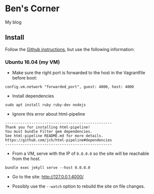 # Ben's Corner

My blog

## Install

Follow the [Github instructions](https://help.github.com/articles/setting-up-your-github-pages-site-locally-with-jekyll/), but use the following information:

### Ubuntu 16.04 (my VM)

- Make sure the right port is forwarded to the host in the Vagrantfile before boot:

```
config.vm.network "forwarded_port", guest: 4000, host: 4000
```

- Install dependencies

```
sudo apt install ruby ruby-dev nodejs
```

- Ignore this error about html-pipeline

```
-------------------------------------------------
Thank you for installing html-pipeline!
You must bundle Filter gem dependencies.
See html-pipeline README.md for more details.
https://github.com/jch/html-pipeline#dependencies
-------------------------------------------------
```

- From a VM, serve with the IP of `0.0.0.0` so the site will be reachable from the host.

```
bundle exec jekyll serve --host 0.0.0.0
```

- Go to the site: http://127.0.0.1:4000/

- Possibly use the `--watch` option to rebuild the site on file changes.
